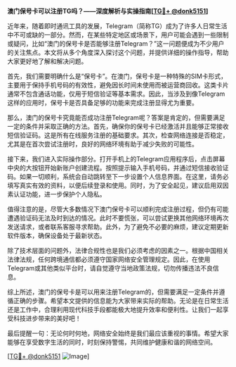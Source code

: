 **澳门保号卡可以注册TG吗？——深度解析与实操指南[[TG💪+ @donk5151](https://t.me/s/donk5151)]**

近年来，随着即时通讯工具的发展，Telegram（简称TG）成为了许多人日常生活中不可或缺的一部分。然而，在某些特定地区或场景下，用户可能会遇到一些限制或疑问，比如“澳门的保号卡是否能够注册Telegram？”这一问题便成为不少用户的关注焦点。本文将从多个角度深入探讨这个问题，并提供详细的操作指导，帮助大家更好地了解和解决问题。

首先，我们需要明确什么是“保号卡”。在澳门，保号卡是一种特殊的SIM卡形式，主要用于保持手机号码的有效性，避免因长时间未使用而被运营商回收。这类卡片通常不包含通话功能，仅用于短信验证等基本需求。因此，当涉及到像Telegram这样的应用时，保号卡是否具备足够的功能来完成注册显得尤为重要。

那么，澳门的保号卡究竟能否成功注册Telegram呢？答案是肯定的，但需要满足一定的条件并采取正确的方法。首先，确保你的保号卡已经激活并且能够正常接收短信验证码。这是所有在线服务注册的基础要求。其次，检查网络连接是否稳定，尤其是在首次尝试注册时，良好的网络环境有助于减少失败的可能性。

接下来，我们进入实际操作部分。打开手机上的Telegram应用程序后，点击屏幕中央的大按钮开始新账户创建流程。按照提示输入手机号码，并通过短信接收验证码。如果一切顺利，系统会自动跳转至下一步设置个人信息界面。在这里，请务必填写真实有效的资料，以便后续登录和使用。同时，为了安全起见，建议启用双因素认证功能，进一步保护个人隐私。

值得注意的是，尽管大多数情况下澳门保号卡可以顺利完成注册过程，但仍有可能遭遇验证码无法及时到达的情况。此时不要慌张，可以尝试更换其他网络环境再次发送请求，或者联系客服寻求帮助。此外，为了避免不必要的麻烦，建议定期更新软件版本，确保设备处于最新状态。

除了技术层面的问题外，法律合规性也是我们必须考虑的因素之一。根据中国相关法律法规，任何跨境通信都必须遵守国家网络安全管理规定。因此，在使用Telegram或其他类似平台时，请自觉遵守当地政策法规，切勿传播违法不良信息。

综上所述，澳门的保号卡是可以用来注册Telegram的，但需要满足一定条件并遵循正确的步骤。希望本文提供的信息能为大家带来实际的帮助。无论是在日常生活还是工作中，合理利用现代科技手段都能极大地提升效率和便利性。让我们一起享受科技进步带来的美好吧！

最后提醒一句：无论何时何地，网络安全始终是我们最应该重视的事情。希望大家能够在享受数字生活的同时，时刻保持警惕，共同维护健康和谐的网络空间。

[[TG💪+ @donk5151](https://t.me/s/donk5151) ![Image](https://i.postimg.cc/rwNCRYN7/Snipaste-2025-04-30-17-27-05.png)]